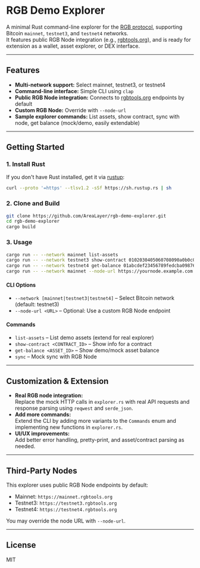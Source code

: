 # RGB Demo Explorer

A minimal Rust command-line explorer for the [RGB protocol](https://rgb.tech/), supporting Bitcoin `mainnet`, `testnet3`, and `testnet4` networks.  
It features public RGB Node integration (e.g., [rgbtools.org](https://rgbtools.org/)), and is ready for extension as a wallet, asset explorer, or DEX interface.

---

## Features

- **Multi-network support:** Select mainnet, testnet3, or testnet4
- **Command-line interface:** Simple CLI using `clap`
- **Public RGB Node integration:** Connects to [rgbtools.org](https://rgbtools.org/) endpoints by default
- **Custom RGB Node:** Override with `--node-url`
- **Sample explorer commands:** List assets, show contract, sync with node, get balance (mock/demo, easily extendable)

---

## Getting Started

### 1. Install Rust

If you don't have Rust installed, get it via [rustup](https://rustup.rs/):

```sh
curl --proto '=https' --tlsv1.2 -sSf https://sh.rustup.rs | sh
```

### 2. Clone and Build

```sh
git clone https://github.com/AreaLayer/rgb-demo-explorer.git
cd rgb-demo-explorer
cargo build
```

### 3. Usage

```sh
cargo run -- --network mainnet list-assets
cargo run -- --network testnet3 show-contract 0102030405060708090a0b0c0d0e0f10
cargo run -- --network testnet4 get-balance 01abcdef23456789fedcba0987654321
cargo run -- --network mainnet --node-url https://yournode.example.com sync
```

#### CLI Options

- `--network [mainnet|testnet3|testnet4]` – Select Bitcoin network (default: testnet3)
- `--node-url <URL>` – Optional: Use a custom RGB Node endpoint

#### Commands

- `list-assets` – List demo assets (extend for real explorer)
- `show-contract <CONTRACT_ID>` – Show info for a contract
- `get-balance <ASSET_ID>` – Show demo/mock asset balance
- `sync` – Mock sync with RGB Node

---

## Customization & Extension

- **Real RGB node integration:**  
  Replace the mock HTTP calls in `explorer.rs` with real API requests and response parsing using `reqwest` and `serde_json`.
- **Add more commands:**  
  Extend the CLI by adding more variants to the `Commands` enum and implementing new functions in `explorer.rs`.
- **UI/UX improvements:**  
  Add better error handling, pretty-print, and asset/contract parsing as needed.

---

## Third-Party Nodes

This explorer uses public RGB Node endpoints by default:

- Mainnet:   `https://mainnet.rgbtools.org`
- Testnet3:  `https://testnet3.rgbtools.org`
- Testnet4:  `https://testnet4.rgbtools.org`

You may override the node URL with `--node-url`.

---

## License

MIT
